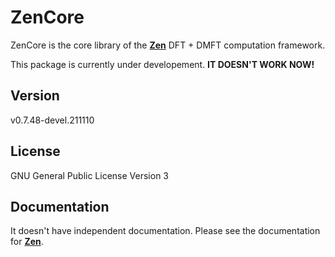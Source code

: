 # ZenCore

ZenCore is the core library of the [**Zen**](https://github.com/huangli712/Zen) DFT + DMFT computation framework.

This package is currently under developement. **IT DOESN'T WORK NOW!**

## Version

v0.7.48-devel.211110

## License

GNU General Public License Version 3

## Documentation

It doesn't have independent documentation. Please see the documentation for [**Zen**](https://huangli712.github.io/projects/zen/index.html).
